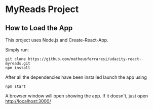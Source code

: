 # MyReads Project

## How to Load the App

This project uses Node.js and Create-React-App.

Simply run:
```
git clone https://github.com/matheusferraresi/udacity-react-myreads.git
npm install
```

After all the dependencies have been installed launch the app using
```
npm start
```

A browser window will open showing the app. If it doesn't, just open [http://localhost:3000/](http://localhost:3000/)